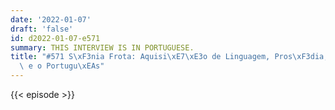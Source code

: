 ```yaml
---
date: '2022-01-07'
draft: 'false'
id: d2022-01-07-e571
summary: THIS INTERVIEW IS IN PORTUGUESE.
title: "#571 S\xF3nia Frota: Aquisi\xE7\xE3o de Linguagem, Pros\xF3dia, o Baby Lab,\
  \ e o Portugu\xEAs"
---
```

{{< episode >}}
